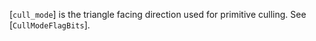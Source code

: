 [`cull_mode`] is the triangle facing direction used for primitive
culling.
See [`CullModeFlagBits`].